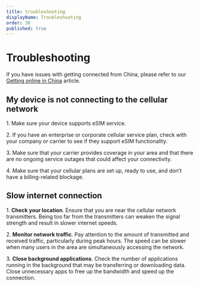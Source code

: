 ```yaml
---
title: troubleshooting
displayName: Troubleshooting
order: 30
published: true
---
```

# Troubleshooting 

If you have issues with getting connected from China, please refer to our <a href="https://gcore.com/docs/cloud/5g-esim/set-up-your-esim/getting-online-in-china" target="_blank">Getting online in China</a> article. 

## My device is not connecting to the cellular network

1\. Make sure your device supports eSIM service.

2\. If you have an enterprise or corporate cellular service plan, check with your company or carrier to see if they support eSIM functionality.

3\. Make sure that your carrier provides coverage in your area and that there are no ongoing service outages that could affect your connectivity.

4\. Make sure that your cellular plans are set up, ready to use, and don’t have a billing-related blockage.

## Slow internet connection

1\. **Check your location**. Ensure that you are near the cellular network transmitters. Being too far from the transmitters can weaken the signal strength and result in slower internet speeds.

2\. **Monitor network traffic**. Pay attention to the amount of transmitted and received traffic, particularly during peak hours. The speed can be slower when many users in the area are simultaneously accessing the network.

3\. **Close background applications**. Check the number of applications running in the background that may be transferring or downloading data. Close unnecessary apps to free up the bandwidth and speed up the connection.
